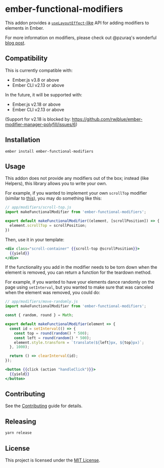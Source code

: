ember-functional-modifiers
==============================================================================

This addon provides a [`useLayoutEffect`-like](https://reactjs.org/docs/hooks-reference.html#useeffect) API for adding modifiers to elements in Ember.

For more information on modifiers, please check out @pzuraq's wonderful [blog post](https://www.pzuraq.com/coming-soon-in-ember-octane-part-4-modifiers/).

Compatibility
------------------------------------------------------------------------------

This is currently compatible with:

* Ember.js v3.8 or above
* Ember CLI v2.13 or above

In the future, it will be supported with:

* Ember.js v2.18 or above
* Ember CLI v2.13 or above

(Support for v2.18 is blocked by: https://github.com/rwjblue/ember-modifier-manager-polyfill/issues/6)


Installation
------------------------------------------------------------------------------

```
ember install ember-functional-modifiers
```

Usage
------------------------------------------------------------------------------

This addon does not provide any modifiers out of the box; instead (like Helpers), this library allows you to write your own.

For example, if you wanted to implement your own `scrollTop` modifier (similar to [this](https://github.com/emberjs/ember-render-modifiers#example-scrolling-an-element-to-a-position)), you may do something like this:

```js
// app/modifiers/scroll-top.js
import makeFunctionalModifier from 'ember-functional-modifiers';

export default makeFunctionalModifier((element, [scrollPosition]) => {
  element.scrollTop = scrollPosition;
})
```

Then, use it in your template:

```hbs
<div class="scroll-container" {{scroll-top @scrollPosition}}>
  {{yield}}
</div>
```

If the functionality you add in the modifier needs to be torn down when the element is removed, you can return a function for the teardown method.

For example, if you wanted to have your elements dance randomly on the page using `setInterval`, but you wanted to make sure that was canceled when the element was removed, you could do:

```js
// app/modifiers/move-randomly.js
import makeFunctionalModifier from 'ember-functional-modifiers';

const { random, round } = Math;

export default makeFunctionalModifier(element => {
  const id = setInterval(() => {
    const top = round(random() * 500);
    const left = round(random() * 500);
    element.style.transform = `translate(${left}px, ${top}px)`;
  }, 1000);

  return () => clearInterval(id);
});

```

```hbs
<button {{click (action "handleClick")}}>
  {{yield}}
</button>
```

Contributing
------------------------------------------------------------------------------

See the [Contributing](CONTRIBUTING.md) guide for details.

Releasing
------------------------------------------------------------------------------

```sh
yarn release
```


License
------------------------------------------------------------------------------

This project is licensed under the [MIT License](LICENSE.md).
